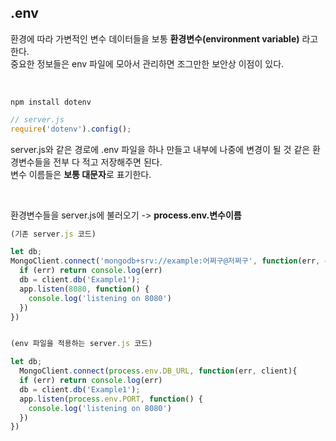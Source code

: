 ## .env

환경에 따라 가변적인 변수 데이터들을 보통 **환경변수(environment variable)** 라고 한다. <br>
중요한 정보들은 env 파일에 모아서 관리하면 조그만한 보안상 이점이 있다.

<br>

```
npm install dotenv
```

```js
// server.js
require('dotenv').config();
```

server.js와 같은 경로에 .env 파일을 하나 만들고 내부에 나중에 변경이 될 것 같은 환경변수들을 전부 다 적고 저장해주면 된다. <br>
변수 이름들은 **보통 대문자**로 표기한다.

<br>

환경변수들을 server.js에 불러오기 -> **process.env.변수이름**

```js
(기존 server.js 코드)

let db;
MongoClient.connect('mongodb+srv://example:어쩌구@저쩌구', function(err, client){
  if (err) return console.log(err)
  db = client.db('Example1');
  app.listen(8080, function() {
    console.log('listening on 8080')
  })
})


(env 파일을 적용하는 server.js 코드)

let db;
  MongoClient.connect(process.env.DB_URL, function(err, client){
  if (err) return console.log(err)
  db = client.db('Example1');
  app.listen(process.env.PORT, function() {
    console.log('listening on 8080')
  })
})
```
